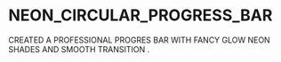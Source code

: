 # NEON_CIRCULAR_PROGRESS_BAR
CREATED A PROFESSIONAL PROGRES BAR WITH FANCY GLOW NEON SHADES AND SMOOTH TRANSITION .

